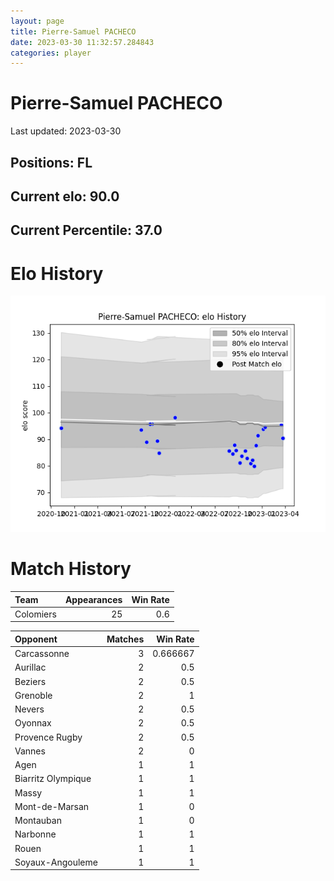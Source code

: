 ```yaml
---  
layout: page  
title: Pierre-Samuel PACHECO  
date: 2023-03-30 11:32:57.284843  
categories: player  
---
```

# Pierre-Samuel PACHECO


Last updated: 2023-03-30
## Positions: FL

## Current elo: 90.0

## Current Percentile: 37.0

# Elo History


![elo history](history_Pierre-SamuelPACHECO.png)
# Match History


| Team      |   Appearances |   Win Rate |
|:----------|--------------:|-----------:|
| Colomiers |            25 |        0.6 |

| Opponent           |   Matches |   Win Rate |
|:-------------------|----------:|-----------:|
| Carcassonne        |         3 |   0.666667 |
| Aurillac           |         2 |   0.5      |
| Beziers            |         2 |   0.5      |
| Grenoble           |         2 |   1        |
| Nevers             |         2 |   0.5      |
| Oyonnax            |         2 |   0.5      |
| Provence Rugby     |         2 |   0.5      |
| Vannes             |         2 |   0        |
| Agen               |         1 |   1        |
| Biarritz Olympique |         1 |   1        |
| Massy              |         1 |   1        |
| Mont-de-Marsan     |         1 |   0        |
| Montauban          |         1 |   0        |
| Narbonne           |         1 |   1        |
| Rouen              |         1 |   1        |
| Soyaux-Angouleme   |         1 |   1        |
